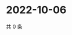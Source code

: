 # 2022-10-06

共 0 条

<!-- BEGIN WEIBO -->
<!-- 最后更新时间 Thu Oct 06 2022 13:26:10 GMT+0800 (China Standard Time) -->

<!-- END WEIBO -->
